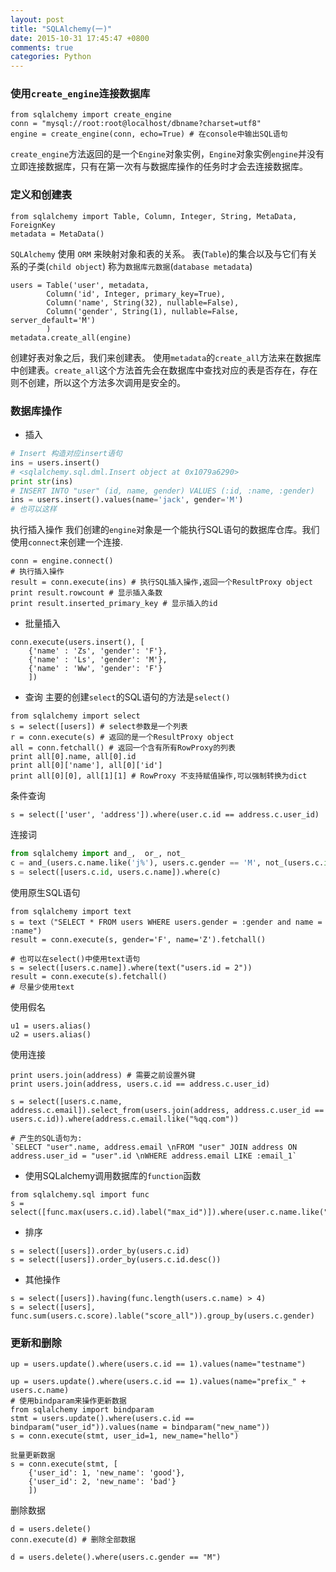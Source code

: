 ```yaml
---
layout: post
title: "SQLAlchemy(一)"
date: 2015-10-31 17:45:47 +0800
comments: true
categories: Python
---
```


<!--more-->
### 使用`create_engine`连接数据库
```
from sqlalchemy import create_engine
conn = "mysql://root:root@localhost/dbname?charset=utf8"
engine = create_engine(conn, echo=True) # 在console中输出SQL语句
```
`create_engine`方法返回的是一个`Engine`对象实例，`Engine`对象实例`engine`并没有立即连接数据库，只有在第一次有与数据库操作的任务时才会去连接数据库。

### 定义和创建表
```
from sqlalchemy import Table, Column, Integer, String, MetaData, ForeignKey
metadata = MetaData()
```
`SQLAlchemy` 使用 `ORM` 来映射对象和表的关系。
表(`Table`)的集合以及与它们有关系的子类(`child object`)  称为`数据库元数据`(`database metadata`)


```
users = Table('user', metadata,
        Column('id', Integer, primary_key=True),
        Column('name', String(32), nullable=False),
        Column('gender', String(1), nullable=False, server_default='M')
        )
metadata.create_all(engine)
```
创建好表对象之后，我们来创建表。
使用`metadata`的`create_all`方法来在数据库中创建表。`create_all`这个方法首先会在数据库中查找对应的表是否存在，存在则不创建，所以这个方法多次调用是安全的。

### 数据库操作
* 插入
```python
# Insert 构造对应insert语句
ins = users.insert() 
# <sqlalchemy.sql.dml.Insert object at 0x1079a6290>
print str(ins) 
# INSERT INTO "user" (id, name, gender) VALUES (:id, :name, :gender)
ins = users.insert().values(name='jack', gender='M')
# 也可以这样

```
执行插入操作
我们创建的`engine`对象是一个能执行SQL语句的数据库仓库。我们使用`connect`来创建一个连接.
```
conn = engine.connect()
# 执行插入操作
result = conn.execute(ins) # 执行SQL插入操作,返回一个ResultProxy object
print result.rowcount # 显示插入条数
print result.inserted_primary_key # 显示插入的id
```
* 批量插入
```
conn.execute(users.insert(), [
    {'name' : 'Zs', 'gender': 'F'},
    {'name' : 'Ls', 'gender': 'M'},
    {'name' : 'Ww', 'gender': 'F'}
    ])
```

* 查询
主要的创建`select`的SQL语句的方法是`select()`
```
from sqlalchemy import select
s = select([users]) # select参数是一个列表  
r = conn.execute(s) # 返回的是一个ResultProxy object
all = conn.fetchall() # 返回一个含有所有RowProxy的列表
print all[0].name, all[0].id
print all[0]['name'], all[0]['id']
print all[0][0], all[1][1] # RowProxy 不支持赋值操作,可以强制转换为dict
```
条件查询
```
s = select(['user', 'address']).where(user.c.id == address.c.user_id)
```
连接词
```python
from sqlalchemy import and_,  or_, not_
c = and_(users.c.name.like('j%'), users.c.gender == 'M', not_(users.c.id == 1)
s = select([users.c.id, users.c.name]).where(c)
```
使用原生SQL语句
```
from sqlalchemy import text
s = text（"SELECT * FROM users WHERE users.gender = :gender and name = :name")
result = conn.execute(s, gender='F', name='Z').fetchall()

# 也可以在select()中使用text语句
s = select([users.c.name]).where(text("users.id = 2"))
result = conn.execute(s).fetchall()
# 尽量少使用text
```
使用假名
```
u1 = users.alias()
u2 = users.alias()
```
使用连接
```
print users.join(address) # 需要之前设置外键
print users.join(address, users.c.id == address.c.user_id)

s = select([users.c.name, address.c.email]).select_from(users.join(address, address.c.user_id == users.c.id)).where(address.c.email.like("%qq.com"))

# 产生的SQL语句为:
`SELECT "user".name, address.email \nFROM "user" JOIN address ON address.user_id = "user".id \nWHERE address.email LIKE :email_1`
```
* 使用SQLalchemy调用数据库的`function`函数
```
from sqlalchemy.sql import func
s = select([func.max(users.c.id).label("max_id")]).where(user.c.name.like("Z%))
```
* 排序
```
s = select([users]).order_by(users.c.id)
s = select([users]).order_by(users.c.id.desc())
```
* 其他操作
```
s = select([users]).having(func.length(users.c.name) > 4)
s = select([users], func.sum(users.c.score).lable("score_all")).group_by(users.c.gender)
```

### 更新和删除
```
up = users.update().where(users.c.id == 1).values(name="testname")

up = users.update().where(users.c.id == 1).values(name="prefix_" + users.c.name)
# 使用bindparam来操作更新数据
from sqlalchemy import bindparam
stmt = users.update().where(users.c.id == bindparam("user_id")).values(name = bindparam("new_name"))
s = conn.execute(stmt, user_id=1, new_name="hello")

批量更新数据
s = conn.execute(stmt, [
    {'user_id': 1, 'new_name': 'good'},
    {'user_id': 2, 'new_name': 'bad'}
    ])
```

删除数据
```
d = users.delete()
conn.execute(d) # 删除全部数据

d = users.delete().where(users.c.gender == "M")
```
